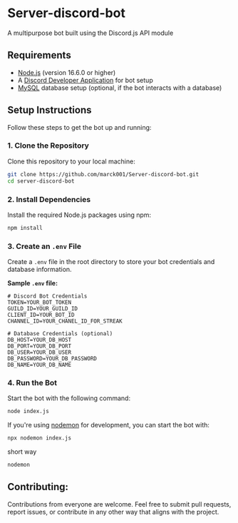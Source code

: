 # Server-discord-bot
A multipurpose bot built using the Discord.js API module

## Requirements

- [Node.js](https://nodejs.org/) (version 16.6.0 or higher)
- A [Discord Developer Application](https://discord.com/developers/applications) for bot setup
- [MySQL](https://www.mysql.com/) database setup (optional, if the bot interacts with a database)

## Setup Instructions

Follow these steps to get the bot up and running:

### 1. Clone the Repository
Clone this repository to your local machine:
   ```bash
   git clone https://github.com/marck001/Server-discord-bot.git
   cd server-discord-bot
   ```

### 2. Install Dependencies
Install the required Node.js packages using npm:
   ```bash
   npm install
   ```

### 3. Create an `.env` File
Create a `.env` file in the root directory to store your bot credentials and database information.

   **Sample `.env` file:**
   ```env
   # Discord Bot Credentials
   TOKEN=YOUR_BOT_TOKEN
   GUILD_ID=YOUR_GUILD_ID
   CLIENT_ID=YOUR_BOT_ID
   CHANNEL_ID=YOUR_CHANEL_ID_FOR_STREAK

   # Database Credentials (optional)
   DB_HOST=YOUR_DB_HOST
   DB_PORT=YOUR_DB_PORT
   DB_USER=YOUR_DB_USER
   DB_PASSWORD=YOUR_DB_PASSWORD
   DB_NAME=YOUR_DB_NAME
   ```


### 4. Run the Bot
Start the bot with the following command:
   ```bash
   node index.js
   ```

   If you're using [nodemon](https://www.npmjs.com/package/nodemon) for development, you can start the bot with:
   ```bash
   npx nodemon index.js
   ```
   short way
   ```bash
   nodemon 
   ```

## Contributing:
Contributions from everyone are welcome. Feel free to submit pull requests, report issues, or contribute in any other way that aligns with the project.
